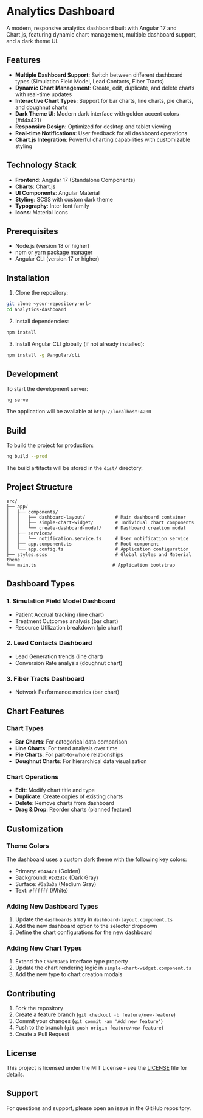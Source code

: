 # Analytics Dashboard

A modern, responsive analytics dashboard built with Angular 17 and Chart.js, featuring dynamic chart management, multiple dashboard support, and a dark theme UI.

## Features

- **Multiple Dashboard Support**: Switch between different dashboard types (Simulation Field Model, Lead Contacts, Fiber Tracts)
- **Dynamic Chart Management**: Create, edit, duplicate, and delete charts with real-time updates
- **Interactive Chart Types**: Support for bar charts, line charts, pie charts, and doughnut charts
- **Dark Theme UI**: Modern dark interface with golden accent colors (#d4a421)
- **Responsive Design**: Optimized for desktop and tablet viewing
- **Real-time Notifications**: User feedback for all dashboard operations
- **Chart.js Integration**: Powerful charting capabilities with customizable styling

## Technology Stack

- **Frontend**: Angular 17 (Standalone Components)
- **Charts**: Chart.js
- **UI Components**: Angular Material
- **Styling**: SCSS with custom dark theme
- **Typography**: Inter font family
- **Icons**: Material Icons

## Prerequisites

- Node.js (version 18 or higher)
- npm or yarn package manager
- Angular CLI (version 17 or higher)

## Installation

1. Clone the repository:
```bash
git clone <your-repository-url>
cd analytics-dashboard
```

2. Install dependencies:
```bash
npm install
```

3. Install Angular CLI globally (if not already installed):
```bash
npm install -g @angular/cli
```

## Development

To start the development server:

```bash
ng serve
```

The application will be available at `http://localhost:4200`

## Build

To build the project for production:

```bash
ng build --prod
```

The build artifacts will be stored in the `dist/` directory.

## Project Structure

```
src/
├── app/
│   ├── components/
│   │   ├── dashboard-layout/           # Main dashboard container
│   │   ├── simple-chart-widget/        # Individual chart components
│   │   └── create-dashboard-modal/     # Dashboard creation modal
│   ├── services/
│   │   └── notification.service.ts     # User notification service
│   ├── app.component.ts                # Root component
│   └── app.config.ts                   # Application configuration
├── styles.scss                         # Global styles and Material theme
└── main.ts                            # Application bootstrap
```

## Dashboard Types

### 1. Simulation Field Model Dashboard
- Patient Accrual tracking (line chart)
- Treatment Outcomes analysis (bar chart)
- Resource Utilization breakdown (pie chart)

### 2. Lead Contacts Dashboard
- Lead Generation trends (line chart)
- Conversion Rate analysis (doughnut chart)

### 3. Fiber Tracts Dashboard
- Network Performance metrics (bar chart)

## Chart Features

### Chart Types
- **Bar Charts**: For categorical data comparison
- **Line Charts**: For trend analysis over time
- **Pie Charts**: For part-to-whole relationships
- **Doughnut Charts**: For hierarchical data visualization

### Chart Operations
- **Edit**: Modify chart title and type
- **Duplicate**: Create copies of existing charts
- **Delete**: Remove charts from dashboard
- **Drag & Drop**: Reorder charts (planned feature)

## Customization

### Theme Colors
The dashboard uses a custom dark theme with the following key colors:
- Primary: `#d4a421` (Golden)
- Background: `#2d2d2d` (Dark Gray)
- Surface: `#3a3a3a` (Medium Gray)
- Text: `#ffffff` (White)

### Adding New Dashboard Types
1. Update the `dashboards` array in `dashboard-layout.component.ts`
2. Add the new dashboard option to the selector dropdown
3. Define the chart configurations for the new dashboard

### Adding New Chart Types
1. Extend the `ChartData` interface type property
2. Update the chart rendering logic in `simple-chart-widget.component.ts`
3. Add the new type to chart creation modals

## Contributing

1. Fork the repository
2. Create a feature branch (`git checkout -b feature/new-feature`)
3. Commit your changes (`git commit -am 'Add new feature'`)
4. Push to the branch (`git push origin feature/new-feature`)
5. Create a Pull Request

## License

This project is licensed under the MIT License - see the [LICENSE](LICENSE) file for details.

## Support

For questions and support, please open an issue in the GitHub repository.